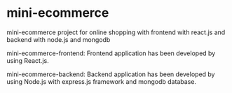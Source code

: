 # mini-ecommerce
mini-ecommerce project for online shopping with frontend with react.js and backend with node.js and mongodb

mini-ecommerce-frontend: Frontend application has been developed by using React.js.

mini-ecommerce-backend: Backend application has been developed by using Node.js with express.js framework and mongodb database. 